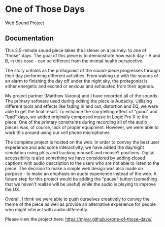 # One of Those Days
Web Sound Project 

## Documentation

This 3.5-minute sound piece takes the listener on a journey: to one of "those" days. The goal of this piece is to demonstrate how each day - A and B, in this case - can be different from the mental health perspective.

The story unfolds as the protagonist of the sound-piece progresses through their day performing different activities. From waking up with the sounds of an alarm to finishing the day off under the night sky, the protagonist is either energetic and excited or anxious and exhausted from their agenda.

My project partner (Matthew Varona) and I have recorded all of the sounds. The primary software used during editing the piece is Audacity. Utilizing different tools and effects like fading in and out, distortion and EQ, we were able to get the final result. To enhance the storytelling effect of "good" and "bad" days, we added originally composed music in Logic Pro X to the piece. One of the primary constraints during recording all of the audio pieces was, of course, lack of proper equipment. However, we were able to work this around using our cell phone microphones.

The complete project is hosted on the web. In order to convey the best user experience and add some interactivity, we have added the day/night simulation using p5.js and tracking mouseX and mouseY positions. Digital accessibility is also something we have considered by adding closed captions with audio description to the users who are not able to listen to the piece. The decision to make a simple web design was also made on purpose - to make an emphasis on audio experience instead of the web. A future step for this project would be adding the "pause" button (something that we haven't realize will be useful) while the audio is playing to improve the UX.

Overall, I think we were able to push ourselves creatively to convey the theme of the piece as well as provide an alternative experience for people who might interact with audio differently. 

Please view the project here: https://mjvar.github.io/one-of-those-days/
